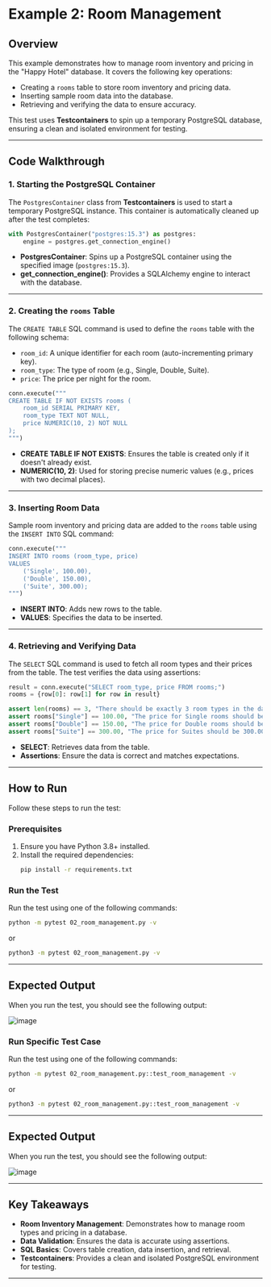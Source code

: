# Example 2: Room Management

## Overview
This example demonstrates how to manage room inventory and pricing in the "Happy Hotel" database. It covers the following key operations:
- Creating a `rooms` table to store room inventory and pricing data.
- Inserting sample room data into the database.
- Retrieving and verifying the data to ensure accuracy.

This test uses **Testcontainers** to spin up a temporary PostgreSQL database, ensuring a clean and isolated environment for testing.

---

## Code Walkthrough

### 1. Starting the PostgreSQL Container
The `PostgresContainer` class from **Testcontainers** is used to start a temporary PostgreSQL instance. This container is automatically cleaned up after the test completes:
```python
with PostgresContainer("postgres:15.3") as postgres:
    engine = postgres.get_connection_engine()
```
- **PostgresContainer**: Spins up a PostgreSQL container using the specified image (`postgres:15.3`).
- **get_connection_engine()**: Provides a SQLAlchemy engine to interact with the database.

---

### 2. Creating the `rooms` Table
The `CREATE TABLE` SQL command is used to define the `rooms` table with the following schema:
- `room_id`: A unique identifier for each room (auto-incrementing primary key).
- `room_type`: The type of room (e.g., Single, Double, Suite).
- `price`: The price per night for the room.

```python
conn.execute("""
CREATE TABLE IF NOT EXISTS rooms (
    room_id SERIAL PRIMARY KEY,
    room_type TEXT NOT NULL,
    price NUMERIC(10, 2) NOT NULL
);
""")
```
- **CREATE TABLE IF NOT EXISTS**: Ensures the table is created only if it doesn't already exist.
- **NUMERIC(10, 2)**: Used for storing precise numeric values (e.g., prices with two decimal places).

---

### 3. Inserting Room Data
Sample room inventory and pricing data are added to the `rooms` table using the `INSERT INTO` SQL command:
```python
conn.execute("""
INSERT INTO rooms (room_type, price)
VALUES
    ('Single', 100.00),
    ('Double', 150.00),
    ('Suite', 300.00);
""")
```
- **INSERT INTO**: Adds new rows to the table.
- **VALUES**: Specifies the data to be inserted.

---

### 4. Retrieving and Verifying Data
The `SELECT` SQL command is used to fetch all room types and their prices from the table. The test verifies the data using assertions:
```python
result = conn.execute("SELECT room_type, price FROM rooms;")
rooms = {row[0]: row[1] for row in result}

assert len(rooms) == 3, "There should be exactly 3 room types in the database."
assert rooms["Single"] == 100.00, "The price for Single rooms should be 100.00."
assert rooms["Double"] == 150.00, "The price for Double rooms should be 150.00."
assert rooms["Suite"] == 300.00, "The price for Suites should be 300.00."
```
- **SELECT**: Retrieves data from the table.
- **Assertions**: Ensure the data is correct and matches expectations.

---

## How to Run
Follow these steps to run the test:

### Prerequisites
1. Ensure you have Python 3.8+ installed.
2. Install the required dependencies:
   ```bash
   pip install -r requirements.txt
   ```

### Run the Test
Run the test using one of the following commands:
```bash
python -m pytest 02_room_management.py -v
```
or
```bash
python3 -m pytest 02_room_management.py -v
```

---

## Expected Output
When you run the test, you should see the following output:

![image](https://github.com/user-attachments/assets/7ec39a81-2213-445f-94bd-4036feed2a9f)

### Run Specific Test Case

Run the test using one of the following commands:
```bash
python -m pytest 02_room_management.py::test_room_management -v
```
or
```bash
python3 -m pytest 02_room_management.py::test_room_management -v
```

---

## Expected Output
When you run the test, you should see the following output:

![image](https://github.com/user-attachments/assets/487f7dc0-663d-452d-97fe-a84352135e9d)

---

## Key Takeaways
- **Room Inventory Management**: Demonstrates how to manage room types and pricing in a database.
- **Data Validation**: Ensures the data is accurate using assertions.
- **SQL Basics**: Covers table creation, data insertion, and retrieval.
- **Testcontainers**: Provides a clean and isolated PostgreSQL environment for testing.

---
